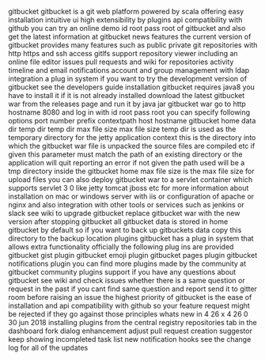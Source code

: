gitbucket gitbucket is a git web platform powered by scala offering easy installation intuitive ui high extensibility by plugins api compatibility with github you can try an online demo id root pass root of gitbucket and also get the latest information at gitbucket news features the current version of gitbucket provides many features such as public private git repositories with http https and ssh access gitlfs support repository viewer including an online file editor issues pull requests and wiki for repositories activity timeline and email notifications account and group management with ldap integration a plug in system if you want to try the development version of gitbucket see the developers guide installation gitbucket requires java8 you have to install it if it is not already installed download the latest gitbucket war from the releases page and run it by java jar gitbucket war go to http hostname 8080 and log in with id root pass root you can specify following options port number prefix contextpath host hostname gitbucket home data dir temp dir temp dir max file size max file size temp dir is used as the temporary directory for the jetty application context this is the directory into which the gitbucket war file is unpacked the source files are compiled etc if given this parameter must match the path of an existing directory or the application will quit reporting an error if not given the path used will be a tmp directory inside the gitbucket home max file size is the max file size for upload files you can also deploy gitbucket war to a servlet container which supports servlet 3 0 like jetty tomcat jboss etc for more information about installation on mac or windows server with iis or configuration of apache or nginx and also integration with other tools or services such as jenkins or slack see wiki to upgrade gitbucket replace gitbucket war with the new version after stopping gitbucket all gitbucket data is stored in home gitbucket by default so if you want to back up gitbuckets data copy this directory to the backup location plugins gitbucket has a plug in system that allows extra functionality officially the following plug ins are provided gitbucket gist plugin gitbucket emoji plugin gitbucket pages plugin gitbucket notifications plugin you can find more plugins made by the community at gitbucket community plugins support if you have any questions about gitbucket see wiki and check issues whether there is a same question or request in the past if you cant find same question and report send it to gitter room before raising an issue the highest priority of gitbucket is the ease of installation and api compatibility with github so your feature request might be rejected if they go against those principles whats new in 4 26 x 4 26 0 30 jun 2018 installing plugins from the central registry repositories tab in the dashboard fork dialog enhancement adjust pull request creation suggestor keep showing incompleted task list new notification hooks see the change log for all of the updates